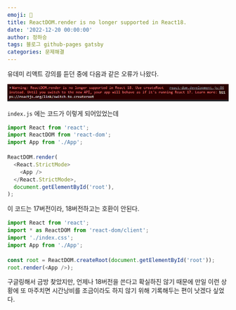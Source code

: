 ```yaml
---
emoji: 🔮
title: ReactDOM.render is no longer supported in React18.
date: '2022-12-20 00:00:00'
author: 정하승
tags: 블로그 github-pages gatsby
categories: 문제해결
---
```


유데미 리액트 강의를 듣던 중에 다음과 같은 오류가 나왔다.

<img src='../../../assets/reactdom.png' />

`index.js` 에는 코드가 이렇게 되어있었는데

```js
import React from 'react';
import ReactDOM from 'react-dom';
import App from './App';

ReactDOM.render(
  <React.StrictMode>
    <App />
  </React.StrictMode>,
  document.getElementById('root'),
);
```

이 코드는 17버전이라, 18버전하고는 호환이 안된다.

```js
import React from 'react';
import * as ReactDOM from 'react-dom/client';
import './index.css';
import App from './App';

const root = ReactDOM.createRoot(document.getElementById('root'));
root.render(<App />);
```

구글링해서 금방 찾았지만, 언제나 18버전을 쓴다고 확실하진 않기 때문에 만일 이런 상황에 또 마주치면 시간낭비를 조금이라도 하지 않기 위해 기록해두는 편이 낫겠다 싶었다.
